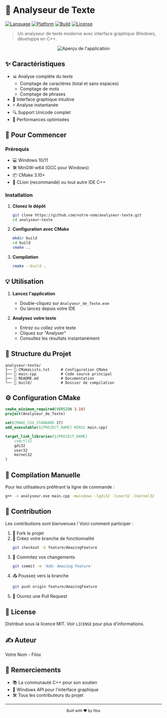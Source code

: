 # 📝 Analyseur de Texte

[![Language](https://img.shields.io/badge/Language-C++-blue.svg)](https://isocpp.org/)
[![Platform](https://img.shields.io/badge/Platform-Windows-brightgreen.svg)](https://www.microsoft.com/windows)
[![Build](https://img.shields.io/badge/Build-CMake-orange.svg)](https://cmake.org/)
[![License](https://img.shields.io/badge/License-MIT-yellow.svg)](https://opensource.org/licenses/MIT)

> Un analyseur de texte moderne avec interface graphique Windows, développé en C++.

<div align="center">
  <img src="/api/placeholder/800/400" alt="Aperçu de l'application">
</div>

## ✨ Caractéristiques

- 📊 Analyse complète du texte
  - Comptage de caractères (total et sans espaces)
  - Comptage de mots
  - Comptage de phrases
- 🎨 Interface graphique intuitive
- ⚡ Analyse instantanée
- 🔍 Support Unicode complet
- 💫 Performances optimisées

## 🚀 Pour Commencer

### Prérequis

- 💻 Windows 10/11
- 🛠️ MinGW-w64 (GCC pour Windows)
- 📦 CMake 3.10+
- 🎯 CLion (recommandé) ou tout autre IDE C++

### Installation

1. **Clonez le dépôt**
   ```bash
   git clone https://github.com/votre-nom/analyseur-texte.git
   cd analyseur-texte
   ```

2. **Configuration avec CMake**
   ```bash
   mkdir build
   cd build
   cmake ..
   ```

3. **Compilation**
   ```bash
   cmake --build .
   ```

## 💡 Utilisation

1. **Lancez l'application**
   - Double-cliquez sur `Analyseur_de_Texte.exe`
   - Ou lancez depuis votre IDE

2. **Analysez votre texte**
   - Entrez ou collez votre texte
   - Cliquez sur "Analyser"
   - Consultez les résultats instantanément

## 📁 Structure du Projet

```
analyseur-texte/
├── 📄 CMakeLists.txt     # Configuration CMake
├── 📄 main.cpp           # Code source principal
├── 📄 README.md          # Documentation
└── 📁 build/             # Dossier de compilation
```

## ⚙️ Configuration CMake

```cmake
cmake_minimum_required(VERSION 3.10)
project(Analyseur_de_Texte)

set(CMAKE_CXX_STANDARD 17)
add_executable(${PROJECT_NAME} WIN32 main.cpp)

target_link_libraries(${PROJECT_NAME} 
    comctl32
    gdi32
    user32
    kernel32
)
```

## 🔧 Compilation Manuelle

Pour les utilisateurs préférant la ligne de commande :

```bash
g++ -o analyseur.exe main.cpp -mwindows -lgdi32 -luser32 -lkernel32
```

## 🤝 Contribution

Les contributions sont bienvenues ! Voici comment participer :

1. 🍴 Fork le projet
2. 🔨 Créez votre branche de fonctionnalité
   ```bash
   git checkout -b feature/AmazingFeature
   ```
3. 💾 Commitez vos changements
   ```bash
   git commit -m 'Add: Amazing Feature'
   ```
4. 📤 Poussez vers la branche
   ```bash
   git push origin feature/AmazingFeature
   ```
5. 🔄 Ouvrez une Pull Request

## 📝 License

Distribué sous la licence MIT. Voir `LICENSE` pour plus d'informations.

## ✍️ Auteur

Votre Nom - Filox

## 🙏 Remerciements

- 📚 La communauté C++ pour son soutien
- 🎨 Windows API pour l'interface graphique
- 🛠️ Tous les contributeurs du projet

---

<div align="center">
  <sub>Built with ❤️ by filox</sub>
</div>
